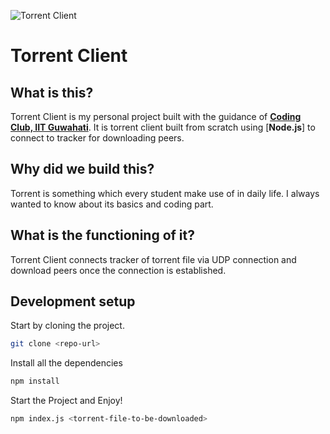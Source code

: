 ![Torrent Client](https://socialify.git.ci/bajajtushar094/Torrent-Client_Coding-Club-Project/image?language=1&stargazers=1&theme=Light)

# Torrent Client

## What is this?
Torrent Client is my personal project built with the guidance of [**Coding Club, IIT Guwahati**](https://codingiitg.github.io/). It is torrent client built from scratch using [**Node.js**] to connect to tracker for downloading peers.

## Why did we build this?
Torrent is something which every student make use of in daily life. I always wanted to know about its basics and coding part.  

## What is the functioning of it?
Torrent Client connects tracker of torrent file via UDP connection and download peers once the connection is established.

## Development setup

Start by cloning the project.

```sh
git clone <repo-url>
```

Install all the dependencies

```sh
npm install
```

Start the Project and Enjoy!

```sh
npm index.js <torrent-file-to-be-downloaded>
```



